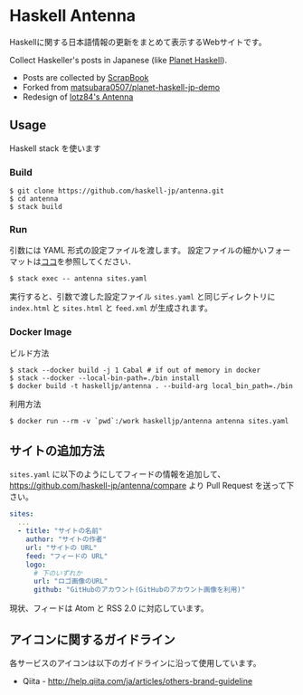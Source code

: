 # Haskell Antenna

Haskellに関する日本語情報の更新をまとめて表示するWebサイトです。

Collect Haskeller's posts in Japanese (like [Planet Haskell](https://planet.haskell.org/)).

- Posts are collected by [ScrapBook](https://github.com/matsubara0507/scrapbook)
- Forked from [matsubara0507/planet-haskell-jp-demo](https://github.com/matsubara0507/planet-haskell-jp-demo)
- Redesign of [lotz84's Antenna](https://github.com/haskell-jp/antenna/tree/17766399a31bbc7a46423802bead2eccc4dad6a0)

## Usage

Haskell stack を使います

### Build

```
$ git clone https://github.com/haskell-jp/antenna.git
$ cd antenna
$ stack build
```

### Run

引数には YAML 形式の設定ファイルを渡します。
設定ファイルの細かいフォーマットは[ココ](https://github.com/matsubara0507/scrapbook/tree/b7cfedba0e34dc117389452b9a61f1e2bbe117fa#documentation)を参照してください．

```
$ stack exec -- antenna sites.yaml
```

実行すると、引数で渡した設定ファイル `sites.yaml` と同じディレクトリに `index.html` と `sites.html` と `feed.xml` が生成されます。

### Docker Image

ビルド方法

```
$ stack --docker build -j 1 Cabal # if out of memory in docker
$ stack --docker --local-bin-path=./bin install
$ docker build -t haskelljp/antenna . --build-arg local_bin_path=./bin
```

利用方法

```
$ docker run --rm -v `pwd`:/work haskelljp/antenna antenna sites.yaml
```

## サイトの追加方法

`sites.yaml` に以下のようにしてフィードの情報を追加して、https://github.com/haskell-jp/antenna/compare より Pull Request を送って下さい。

```yaml
sites:
  ...
  - title: "サイトの名前"
    author: "サイトの作者"
    url: "サイトの URL"
    feed: "フィードの URL"
    logo:
      # 下のいずれか
      url: "ロゴ画像のURL"
      github: "GitHubのアカウント(GitHubのアカウント画像を利用)"
```

現状、フィードは Atom と RSS 2.0 に対応しています。

## アイコンに関するガイドライン

各サービスのアイコンは以下のガイドラインに沿って使用しています。

- Qiita - <http://help.qiita.com/ja/articles/others-brand-guideline>
